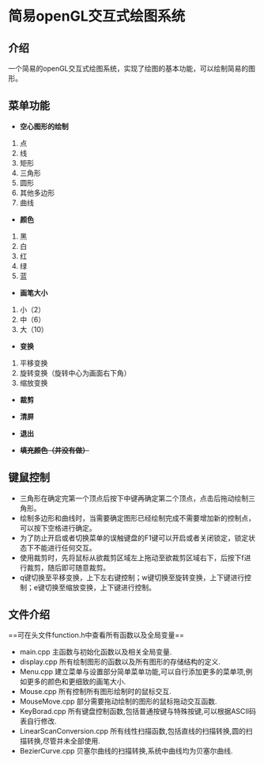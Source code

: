 # 简易openGL交互式绘图系统

## 介绍

一个简易的openGL交互式绘图系统，实现了绘图的基本功能，可以绘制简易的图形。



## 菜单功能

* **空心图形的绘制**

1. 点
2. 线
3. 矩形
4. 三角形
5. 圆形
6. 其他多边形
7. 曲线

* **颜色**

1. 黑
2. 白
3. 红
4. 绿
5. 蓝

* **画笔大小**

1. 小（2）
2. 中（6）
3. 大（10）

* **变换**

1. 平移变换
2. 旋转变换（旋转中心为画面右下角）
3. 缩放变换

* **裁剪**
* **清屏**
* **退出**

* ~~**填充颜色（并没有做）**~~

## 键鼠控制

* 三角形在确定完第一个顶点后按下中键再确定第二个顶点，点击后拖动绘制三角形。
* 绘制多边形和曲线时，当需要确定图形已经绘制完成不需要增加新的控制点，可以按下空格进行确定。
* 为了防止开启或者切换菜单的误触键盘的F1键可以开启或者关闭锁定，锁定状态下不能进行任何交互。
* 使用裁剪时，先将鼠标从欲裁剪区域左上拖动至欲裁剪区域右下，后按下f进行裁剪，随后即可随意裁剪。
* q键切换至平移变换，上下左右键控制；w键切换至旋转变换，上下键进行控制；e键切换至缩放变换，上下键进行控制。

## 文件介绍

==可在头文件function.h中查看所有函数以及全局变量==

* main.cpp 主函数与初始化函数以及相关全局变量.
* display.cpp 所有绘制图形的函数以及所有图形的存储结构的定义.
* Menu.cpp 建立菜单与设置部分简单菜单功能,可以自行添加更多的菜单项,例如更多的颜色和更细致的画笔大小.
* Mouse.cpp 所有控制所有图形绘制时的鼠标交互.
* MouseMove.cpp 部分需要拖动绘制的图形的鼠标拖动交互函数.
* KeyBorad.cpp 所有键盘控制函数,包括普通按键与特殊按键,可以根据ASCII码表自行修改.
* LinearScanConversion.cpp 所有线性扫描函数,包括直线的扫描转换,圆的扫描转换,尽管并未全部使用.
* BezierCurve.cpp 贝塞尔曲线的扫描转换,系统中曲线均为贝塞尔曲线.
